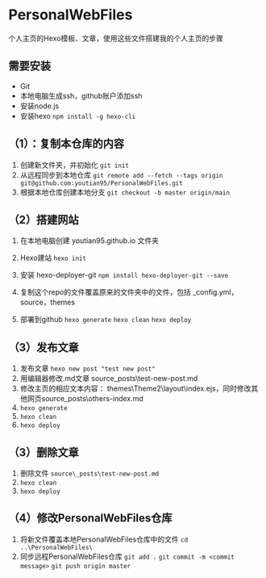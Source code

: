 # PersonalWebFiles
个人主页的Hexo模板、文章，使用这些文件搭建我的个人主页的步骤

## 需要安装
- Git
- 本地电脑生成ssh，github账户添加ssh
- 安装node.js
- 安装hexo
        `npm install -g hexo-cli`

## （1）：复制本仓库的内容
1. 创建新文件夹，并初始化
        `git init`
1. 从远程同步到本地仓库
        `git remote add --fetch --tags origin git@github.com:youtian95/PersonalWebFiles.git`
1. 根据本地仓库创建本地分支
        `git checkout -b master origin/main`

## （2）搭建网站
1. 在本地电脑创建 youtian95.github.io 文件夹
1. Hexo建站
        `hexo init`
        
1. 安装 hexo-deployer-git
        `npm install hexo-deployer-git --save`
        
1. 复制这个repo的文件覆盖原来的文件夹中的文件，包括 _config.yml，source，themes
1. 部署到github
        `hexo generate`
        `hexo clean`
        `hexo deploy`

## （3）发布文章
1. 发布文章
        `hexo new post "test new post"`
1. 用编辑器修改.md文章 source\_posts\test-new-post.md 
1. 修改主页的相应文本内容： themes\Theme2\layout\index.ejs，同时修改其他网页source\_posts\others-index.md
1. `hexo generate`
1. `hexo clean`
1. `hexo deploy`

## （3）删除文章
1. 删除文件
        `source\_posts\test-new-post.md` 
1. `hexo clean`
1. `hexo deploy`

## （4）修改PersonalWebFiles仓库
1. 将新文件覆盖本地PersonalWebFiles仓库中的文件
        `cd ..\PersonalWebFiles\`
1. 同步远程PersonalWebFiles仓库
        `git add .`
        `git commit -m <commit message>`
        `git push origin master`
